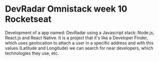 # DevRadar Omnistack week 10 Rocketseat

Development of a app named: DevRadar using a Javascript stack: Node.js, React.js and React Native. It is a project that it's like a Developer Finder, which uses geolocation to attach a user in a specific address and with this values (Latitude and Longitude) we can search for near developers, which technologies they use, etc.
